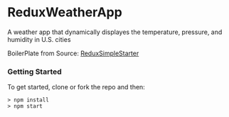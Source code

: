# ReduxWeatherApp

A weather app that dynamically displayes the temperature, pressure, and humidity in U.S. cities

BoilerPlate from Source: [ReduxSimpleStarter](https://github.com/StephenGrider/ReduxSimpleStarter)
### Getting Started

To get started, clone or fork the repo and then:

```
> npm install
> npm start
```
